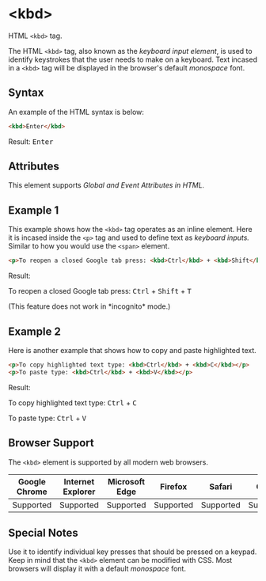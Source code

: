 # \<kbd\>

HTML `<kbd>` tag.

The HTML `<kbd>` tag, also known as the *keyboard input element*, is used to identify keystrokes that the user needs to make on a keyboard. Text incased in a `<kbd>` tag will be displayed in the browser's default *monospace* font.

## Syntax

An example of the HTML syntax is below:

```html
<kbd>Enter</kbd>
```

Result: <kbd>Enter</kbd>

## Attributes

This element supports *Global and Event Attributes in HTML.*

## Example 1

This example shows how the `<kbd>` tag operates as an inline element. Here it is incased inside the `<p>` tag and used to define text as *keyboard inputs.* Similar to how you would use the `<span>` element.

```html
<p>To reopen a closed Google tab press: <kbd>Ctrl</kbd> + <kbd>Shift</kbd> + <kbd>T</kbd></p>
```

Result:

<p>To reopen a closed Google tab press: <kbd>Ctrl</kbd> + <kbd>Shift</kbd> + <kbd>T</kbd></p>  
(This feature does not work in *incognito* mode.)

## Example 2

Here is another example that shows how to copy and paste highlighted text.

```html
<p>To copy highlighted text type: <kbd>Ctrl</kbd> + <kbd>C</kbd></p>
<p>To paste type: <kbd>Ctrl</kbd> + <kbd>V</kbd></p>
```

Result:

<p>To copy highlighted text type: <kbd>Ctrl</kbd> + <kbd>C</kbd></p>
<p>To paste type: <kbd>Ctrl</kbd> + <kbd>V</kbd></p>

## Browser Support

The `<kbd>` element is supported by all modern web browsers.

Google Chrome | Internet Explorer | Microsoft Edge | Firefox | Safari | Opera
--- | --- | --- | --- | --- | ---
Supported | Supported | Supported | Supported | Supported | Supported 

## Special Notes

Use it to identify individual key presses that should be pressed on a keypad. Keep in mind that the `<kbd>` element can be modified with CSS. Most browsers will display it with a default *monospace* font.
